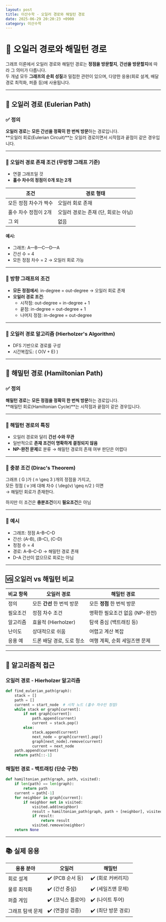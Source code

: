 ```yaml
---
layout: post
title: 이산수학 - 오일러 경로와 해밀턴 경로
date: 2025-06-29 20:20:23 +0900
category: 이산수학
---
```

# 🧭 오일러 경로와 해밀턴 경로

그래프 이론에서 오일러 경로와 해밀턴 경로는 **정점을 방문할지**, **간선을 방문할지**에 따라 그 의미가 다릅니다.  
두 개념 모두 **그래프의 순회 성질**과 밀접한 관련이 있으며, 다양한 응용(회로 설계, 배달 경로 최적화, 퍼즐 등)에 사용됩니다.

---

## 📌 오일러 경로 (Eulerian Path)

### ✅ 정의

**오일러 경로**는 **모든 간선을 정확히 한 번씩 방문**하는 경로입니다.  
**오일러 회로(Eulerian Circuit)**는 오일러 경로이면서 시작점과 끝점이 같은 경우입니다.

---

### 📐 오일러 경로 존재 조건 (무방향 그래프 기준)

- 연결 그래프일 것
- **홀수 차수의 정점이 0개 또는 2개**

| 조건 | 경로 형태 |
|------|------------|
| 모든 정점 차수가 짝수 | 오일러 회로 존재 |
| 홀수 차수 정점이 2개 | 오일러 경로는 존재 (단, 회로는 아님) |
| 그 외 | 없음 |

#### 예시:

- 그래프: A—B—C—D—A  
- 간선 수 = 4  
- 모든 정점 차수 = 2 → 오일러 회로 가능

---

### 🔄 방향 그래프의 조건

- **모든 정점에서**: in-degree = out-degree → 오일러 회로 존재  
- **오일러 경로 조건**:
  - 시작점: out-degree = in-degree + 1
  - 끝점: in-degree = out-degree + 1
  - 나머지 정점: in-degree = out-degree

---

### 🧭 오일러 경로 알고리즘 (Hierholzer's Algorithm)

- DFS 기반으로 경로를 구성
- 시간복잡도: \( O(V + E) \)

---

## 🧭 해밀턴 경로 (Hamiltonian Path)

### ✅ 정의

**해밀턴 경로**는 **모든 정점을 정확히 한 번씩 방문**하는 경로입니다.  
**해밀턴 회로(Hamiltonian Cycle)**는 시작점과 끝점이 같은 경우입니다.

---

### 📐 해밀턴 경로의 특징

- 오일러 경로와 달리 **간선 수와 무관**
- 일반적으로 **존재 조건이 명확하게 결정되지 않음**
- **NP-완전 문제**로 분류 → 해밀턴 경로의 존재 여부 판단은 어렵다

---

### 🔎 충분 조건 (Dirac's Theorem)

그래프 \( G \)가 \( n \geq 3 \)개의 정점을 가지고,  
모든 정점 \( v \)에 대해 차수 \( \deg(v) \geq n/2 \) 이면  
→ 해밀턴 회로가 존재한다.

하지만 이 조건은 **충분조건**이지 **필요조건**은 아님

---

### 🧮 예시

- 그래프: 정점 A–B–C–D  
- 간선: (A–B), (B–C), (C–D)  
- 정점 수 = 4  
- 경로: A–B–C–D → 해밀턴 경로 존재  
- D–A 간선이 없으므로 회로는 아님

---

## 🆚 오일러 vs 해밀턴 비교

| 비교 항목 | 오일러 경로 | 해밀턴 경로 |
|------------|--------------|----------------|
| 정의 | 모든 **간선** 한 번씩 방문 | 모든 **정점** 한 번씩 방문 |
| 필요조건 | 정점 차수 조건 | 명확한 필요조건 없음 (NP-완전) |
| 알고리즘 | 효율적 (Hierholzer) | 탐색 중심 (백트래킹 등) |
| 난이도 | 상대적으로 쉬움 | 어렵고 계산 복잡 |
| 응용 예 | 드론 배달 경로, 도로 청소 | 여행 계획, 순회 세일즈맨 문제 |

---

## 🧪 알고리즘적 접근

### 오일러 경로 - Hierholzer 알고리즘

```python
def find_eulerian_path(graph):
    stack = []
    path = []
    current = start_node  # 시작 노드 (홀수 차수인 정점)
    while stack or graph[current]:
        if not graph[current]:
            path.append(current)
            current = stack.pop()
        else:
            stack.append(current)
            next_node = graph[current].pop()
            graph[next_node].remove(current)
            current = next_node
    path.append(current)
    return path[::-1]
```

### 해밀턴 경로 - 백트래킹 (단순 구현)

```python
def hamiltonian_path(graph, path, visited):
    if len(path) == len(graph):
        return path
    current = path[-1]
    for neighbor in graph[current]:
        if neighbor not in visited:
            visited.add(neighbor)
            result = hamiltonian_path(graph, path + [neighbor], visited)
            if result:
                return result
            visited.remove(neighbor)
    return None
```

---

## 📚 실제 응용

| 응용 분야 | 오일러 | 해밀턴 |
|-----------|--------|---------|
| 회로 설계 | ✔️ (PCB 순서 등) | ✔️ (회로 커버리지) |
| 물류 최적화 | ✔️ (간선 중심) | ✔️ (세일즈맨 문제) |
| 퍼즐 게임 | ✔️ (코닉스 플로어) | ✔️ (나이트 투어) |
| 그래프 탐색 문제 | ✔️ (연결성 검증) | ✔️ (최단 방문 경로) |